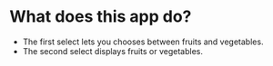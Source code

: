 # What does this app do?

- The first select lets you chooses between fruits and vegetables.
- The second select displays fruits or vegetables.
